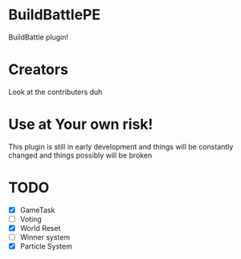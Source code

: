 # BuildBattlePE
BuildBattle plugin!

# Creators
Look at the contributers duh

# Use at Your own risk!
This plugin is still in early development and things will be constantly changed and things possibly will be broken

# TODO
- [x] GameTask
- [ ] Voting  
- [x] World Reset
- [ ] Winner system
- [x] Particle System
